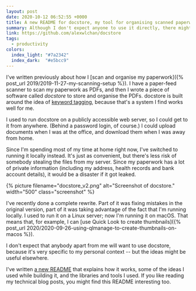 ```yaml
---
layout: post
date: 2020-10-12 06:52:55 +0000
title: A new README for docstore, my tool for organising scanned paperwork
summary: Although I don't expect anyone to use it directly, there might be some interesting ideas that could apply elsewhere.
link: https://github.com/alexwlchan/docstore
tags:
  - productivity
colors:
  index_light: "#7a2342"
  index_dark:  "#e5bcc9"
---
```


I've written previously about how I [scan and organise my paperwork]({% post_url 2019/2019-11-27-my-scanning-setup %}).
I have a paper-feed scanner to scan my paperwork as PDFs, and then I wrote a piece of software called *docstore* to store and organise the PDFs.
docstore is built around the idea of [keyword tagging](https://en.wikipedia.org/wiki/Tag_(metadata)), because that's a system I find works well for me.

I used to run docstore on a publicly accessible web server, so I could get to it from anywhere.
(Behind a password login, of course.)
I could upload documents when I was at the office, and download them when I was away from home.

Since I'm spending most of my time at home right now, I've switched to running it locally instead.
It's just as convenient, but there's less risk of somebody stealing the files from my server.
Since my paperwork has a lot of private information (including my address, health records and bank account details), it would be a disaster if it got leaked.

{%
  picture
  filename="docstore_v2.png"
  alt="Screenshot of docstore."
  width="500"
  class="screenshot"
%}

I've recently done a complete rewrite.
Part of it was fixing mistakes in the original version, part of it was taking advantage of the fact that I'm running locally.
I used to run it on a Linux server; now I'm running it on macOS.
That means that, for example, I can [use Quick Look to create thumbnails]({% post_url 2020/2020-09-26-using-qlmanage-to-create-thumbnails-on-macos %}).

I don't expect that anybody apart from me will want to use docstore, because it's very specific to my personal context -- but the ideas might be useful elsewhere.

I've written [a new README](https://github.com/alexwlchan/docstore) that explains how it works, some of the ideas I used while building it, and the libraries and tools I used.
If you like reading my technical blog posts, you might find this README interesting too.

